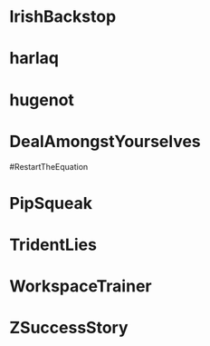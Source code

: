 # IrishBackstop
# harlaq
# hugenot
# DealAmongstYourselves
#RestartTheEquation
# PipSqueak
# TridentLies
# WorkspaceTrainer
# ZSuccessStory
